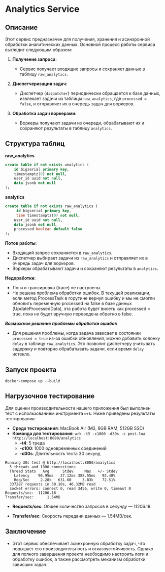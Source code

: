 # Analytics Service

## Описание

Этот сервис предназначен для получения, хранения и асинхронной обработки аналитических данных. Основной процесс работы сервиса выглядит следующим образом:

1. **Получение запроса**:
    - Сервис получает входящие запросы и сохраняет данные в таблицу `raw_analytics`.

2. **Диспетчеризация задач**:
    - Диспетчер (`dispatcher`) периодически обращается к базе данных, извлекает задачи из таблицы `raw_analytics`, где `processed = false`, и отправляет их в очередь задач для воркеров.

3. **Обработка задач воркерами**:
    - Воркеры получают задачи из очереди, обрабатывают их и сохраняют результаты в таблицу `analytics`.

## Структура таблиц

**raw_analytics**
```sql
create table if not exists analytics (
    id bigserial primary key,
    timestamptz(0) not null,
    user_id uuid not null,
    data jsonb not null
);
```

**analytics**
```sql
create table if not exists raw_analytics (
     id bigserial primary key,
     time timestamptz(0) not null,
    user_id uuid not null,
    data jsonb not null,
    processed boolean default false
);
```
**Поток работы**:
- Входящий запрос сохраняется в `raw_analytics`.
- Диспетчер выбирает задачи из `raw_analytics` и отправляет их в очередь задач для воркеров.
- Воркеры обрабатывают задачи и сохраняют результаты в `analytics`.

**Недоработки**:
- Логи и трассировка (trace) не настроены.
- Не решена проблема обработки ошибок. В текущей реализации, если метод ProcessTask в горутине вернул ошибку и мы не смогли обновить переменную processed на false в базе данных (UpdateProcessedData), эта работа будет висеть как processed = true, пока не будет вручную переведена обратно в false.

***Возможное решение проблемы обработки ошибок***
- Для решения проблемы, когда задача зависает в состоянии `processed = true` из-за ошибки обновления, можно добавить колонку `delay` в таблицу `raw_analytics`. Это позволит диспетчеру учитывать задержку и повторно обрабатывать задачи, если время `delay` истекло.

## Запуск проекта
```shell
docker-compose up --build
```

## Нагрузочное тестирование

Для оценки производительности нашего приложения был выполнен тест с использованием инструмента `wrk`. Ниже приведены результаты тестирования:

- **Среда тестирования**: MacBook Air (M3, 8GB RAM, 512GB SSD)
- **Команда для тестирования**: `wrk -t5 -c1000 -d30s -s post.lua http://localhost:8080/analytics`
    - **-t4**: 5 треда
    - **-c100**: 1000 одновременных соединений
    - **-d30s**: Длительность теста 30 секунд

```plaintext
Running 30s test @ http://localhost:8080/analytics
  5 threads and 1000 connections
  Thread Stats   Avg      Stdev     Max   +/- Stdev
    Latency    90.95ms   37.12ms 388.55ms   92.48%
    Req/Sec     2.28k   631.60     3.83k    72.51%
  337287 requests in 30.10s, 46.32MB read
  Socket errors: connect 0, read 3456, write 0, timeout 0
Requests/sec:  11206.18
Transfer/sec:      1.54MB
```

- **Requests/sec**: Общее количество запросов в секунду — 11206.18.

- **Transfer/sec**: Скорость передачи данных — 1.54MB/сек.

## Заключение
- Этот сервис обеспечивает асинхронную обработку задач, что повышает его производительность и отказоустойчивость. Однако для полного завершения проекта необходимо настроить логи и обработку ошибок, а также рассмотреть механизм обработки зависших задач.

